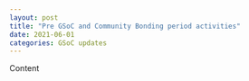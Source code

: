 ```yaml
---
layout: post
title: "Pre GSoC and Community Bonding period activities"
date: 2021-06-01
categories: GSoC updates
---
```


Content
